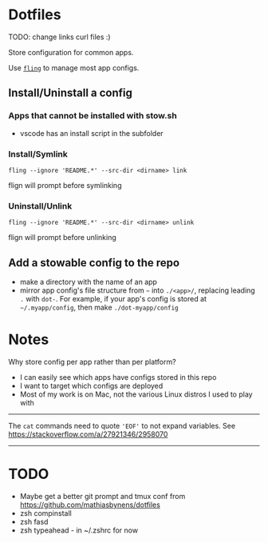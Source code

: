 # Dotfiles

TODO: change links curl files :)

Store configuration for common apps.

Use [`fling`](https://github.com/bbkane/fling/) to manage most app configs.

## Install/Uninstall a config

### Apps that cannot be installed with stow.sh

- vscode has an install script in the subfolder

### Install/Symlink

```
fling --ignore 'README.*' --src-dir <dirname> link
```

flign will prompt before symlinking

### Uninstall/Unlink

```
fling --ignore 'README.*' --src-dir <dirname> unlink
```

flign will prompt before unlinking

## Add a stowable config to the repo

- make a directory with the name of an app
- mirror app config's file structure from `~` into `./<app>/`, replacing leading `.` with `dot-`. For example, if your app's config is stored at `~/.myapp/config`, then make `./dot-myapp/config`

# Notes

Why store config per app rather than per platform?

- I can easily see which apps have configs stored in this repo
- I want to target which configs are deployed
- Most of my work is on Mac, not the various Linux distros I used to play with

---

The `cat` commands need to quote `'EOF'` to not expand variables. See
https://stackoverflow.com/a/27921346/2958070

---

# TODO

- Maybe get a better git prompt and tmux conf from https://github.com/mathiasbynens/dotfiles
- zsh compinstall
- zsh fasd
- zsh typeahead - in ~/.zshrc for now

